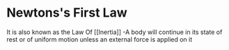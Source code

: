 # Newtons's First Law
It is also known as the Law Of [[Inertia]]
	-A body will continue in its state of rest or of uniform motion unless an external force is applied on it